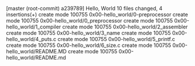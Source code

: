 [master (root-commit) a239789] Hello, World
 10 files changed, 4 insertions(+)
 create mode 100755 0x00-hello_world/0-preprocessor
 create mode 100755 0x00-hello_world/0_preprocessor
 create mode 100755 0x00-hello_world/1_compiler
 create mode 100755 0x00-hello_world/2_assembler
 create mode 100755 0x00-hello_world/3_name
 create mode 100755 0x00-hello_world/4_puts.c
 create mode 100755 0x00-hello_world/5_printf.c
 create mode 100755 0x00-hello_world/6_size.c
 create mode 100755 0x00-hello_world/README.MD
 create mode 100755 0x00-hello_world/README.md
